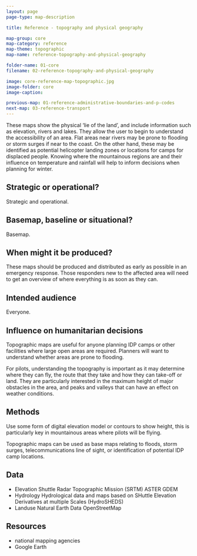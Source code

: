 ```yaml
---
layout: page
page-type: map-description

title: Reference - topography and physical geography

map-group: core
map-category: reference
map-theme: topographic
map-name: reference-topography-and-physical-geography

folder-name: 01-core
filename: 02-reference-topography-and-physical-geography

image: core-reference-map-topographic.jpg
image-folder: core
image-caption:  

previous-map: 01-reference-administrative-boundaries-and-p-codes
next-map: 03-reference-transport
---
```

These maps show the physical ‘lie of the land’, and include information such as elevation, rivers and lakes. They allow the user to begin to understand the accessibility of an area. Flat areas near rivers may be prone to flooding or storm surges if near to the coast. On the other hand, these may be identified as potential helicopter landing zones or locations for camps for displaced people. Knowing where the mountainous regions are and their influence on temperature and rainfall will help to inform decisions when planning for winter.

## Strategic or operational?

Strategic and operational.

## Basemap, baseline or situational?

Basemap.

## When might it be produced?

These maps should be produced and distributed as early as possible in an emergency response. Those responders new to the affected area will need to get an overview of where everything is as soon as they can.

## Intended audience

Everyone.

## Influence on humanitarian decisions

Topographic maps are useful for anyone planning IDP camps or other facilities where large open areas are required. Planners will want to understand whether areas are prone to flooding.

For pilots, understanding the topography is important as it may determine where they can fly, the route that they take and how they can take-off or land. They are particularly interested in the maximum height of major obstacles in the area, and peaks and valleys that can have an effect on weather conditions.

## Methods

Use some form of digital elevation model or contours to show height, this is particularly key in mountainous areas where pilots will be flying.

Topographic maps can be used as base maps relating to floods, storm surges, telecommunications line of sight, or identification of potential IDP camp locations.

## Data

* Elevation Shuttle Radar Topographic Mission \(SRTM\) ASTER GDEM
* Hydrology Hydrological data and maps based on SHuttle Elevation Derivatives at multiple Scales \(HydroSHEDS\)
* Landuse Natural Earth Data OpenStreetMap

## Resources

* national mapping agencies
* Google Earth

